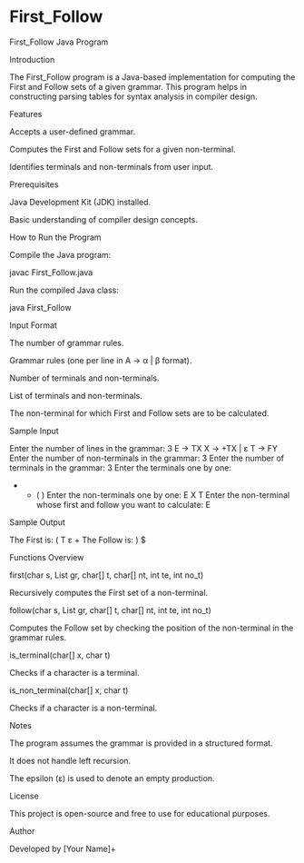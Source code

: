 # First_Follow
First_Follow Java Program

Introduction

The First_Follow program is a Java-based implementation for computing the First and Follow sets of a given grammar. This program helps in constructing parsing tables for syntax analysis in compiler design.

Features

Accepts a user-defined grammar.

Computes the First and Follow sets for a given non-terminal.

Identifies terminals and non-terminals from user input.

Prerequisites

Java Development Kit (JDK) installed.

Basic understanding of compiler design concepts.

How to Run the Program

Compile the Java program:

javac First_Follow.java

Run the compiled Java class:

java First_Follow

Input Format

The number of grammar rules.

Grammar rules (one per line in A -> α | β format).

Number of terminals and non-terminals.

List of terminals and non-terminals.

The non-terminal for which First and Follow sets are to be calculated.

Sample Input

Enter the number of lines in the grammar:
3
E -> TX
X -> +TX | ε
T -> FY
Enter the number of non-terminals in the grammar:
3
Enter the number of terminals in the grammar:
3
Enter the terminals one by one:
+ * ( )
Enter the non-terminals one by one:
E X T
Enter the non-terminal whose first and follow you want to calculate:
E

Sample Output

The First is:
( T  ε  +
The Follow is:
) $

Functions Overview

first(char s, List<String> gr, char[] t, char[] nt, int te, int no_t)

Recursively computes the First set of a non-terminal.

follow(char s, List<String> gr, char[] t, char[] nt, int te, int no_t)

Computes the Follow set by checking the position of the non-terminal in the grammar rules.

is_terminal(char[] x, char t)

Checks if a character is a terminal.

is_non_terminal(char[] x, char t)

Checks if a character is a non-terminal.

Notes

The program assumes the grammar is provided in a structured format.

It does not handle left recursion.

The epsilon (ε) is used to denote an empty production.

License

This project is open-source and free to use for educational purposes.

Author

Developed by [Your Name]+